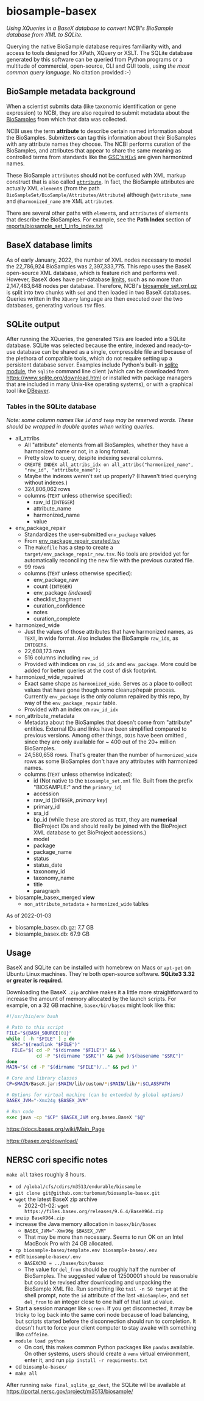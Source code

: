 # biosample-basex
_Using XQueries in a BaseX database to convert NCBI's BioSample database from XML to SQLite._

Querying the native BioSample database requires familiarity with, and access to tools designed for XPath, XQuery or XSLT. The SQLite database generated by this software can be queried from Python programs or a multitude of commercial, open-source, CLI and GUI tools, using _the most common query language_. No citation provided :-)

## BioSample metadata background

When a scientist submits data (like taxonomic identification or gene expression) to NCBI, they are also required to submit metadata about the [BioSamples](https://www.ncbi.nlm.nih.gov/biosample/) from which that data was collected. 

NCBI uses the term **attribute** to describe certain named information about the BioSamples. Submitters can tag this information about their BioSamples with any attribute names they choose. The NCBI performs curation of the BioSamples, and attributes that appear to share the same meaning as controlled terms from standards like the [GSC's `MIxS`](https://gensc.org/mixs/) are given harmonized names.

These BioSample `attribute`s should not be confused with XML markup construct that is also called [`attribute`](https://en.wikipedia.org/wiki/XML#Key_terminology). In fact, the BioSample attributes are actually XML `element`s (from the path `BioSampleSet/BioSample/Attributes/Attribute`) although `@attribute_name` and `@harmonized_name` are XML `attribute`s.

There are several other paths with `element`s, and `attribute`s of elements that describe the BioSamples. For example, see the **Path Index** section of [reports/biosample_set_1_info_index.txt](reports/biosample_set_1_info_index.txt)

## BaseX database limits

As of early January, 2022, the number of XML nodes necessary to model the 22,786,924 BioSamples was 2,397,333,775. This repo uses the BaseX open-source XML database, which is feature rich and performs well. However, BaseX does have per-database [limits](https://docs.basex.org/wiki/Statistics), such as no more than 2,147,483,648 nodes per database. Therefore, NCBI's [biosample_set.xml.gz](https://ftp.ncbi.nlm.nih.gov/biosample/) is split into two chunks with `sed` and then loaded in two BaseX databases. Queries written in the `XQuery` language are then executed over the two databases, generating various `TSV` files.  


## SQLite output

After running the XQueries, the generated `TSV`s are loaded into a SQLite database. SQLite was selected because the entire, indexed and ready-to-use database can be shared as a single, compressible file and because of the plethora of compatible tools, which do not require setting up a persistent database server. Examples include Python's built-in [sqlite module](https://docs.python.org/3/library/sqlite3.html), the `sqlite` command line client (which can be downloaded from https://www.sqlite.org/download.html or installed with package managers that are included in many Unix-like operating systems), or with a graphical tool like [DBeaver](https://dbeaver.io/download/). 

### Tables in the SQLite database 

_Note: some column names like `id` and `temp` may be reserved words. These should be wrapped in double quotes when writing queries._

- all_attribs
    - All "attribute" elements from all BioSamples, whether they have a harmonized name or not, in a long format.
    - Pretty slow to query, despite indexing several columns.
    - `CREATE INDEX all_attribs_idx on all_attribs("harmonized_name", "raw_id", "attribute_name");`
    - Maybe the indexes weren't set up properly? (I haven't tried querying without indexes.)
    - 324,806,062 rows
    - columns (`TEXT` unless otherwise specified):
        - raw_id (`INTEGER`)
        - attribute_name
        - harmonized_name
        - value
- env_package_repair
    - Standardizes the user-submitted `env_package` values
    - From [env_package_repair_curated.tsv](env_package_repair_curated.tsv)
    - The `Makefile` has a step to create a `target/env_package_repair_new.tsv`. No tools are provided yet for automatically reconciling the new file with the previous curated file.
    - 99 rows
    - columns (`TEXT` unless otherwise specified):
        - env_package_raw
        - count (`INTEGER`)
        - env_package _(indexed)_
        - checklist_fragment
        - curation_confidence
        - notes
        - curation_complete
- harmonized_wide
    - Just the values of those attributes that have harmonized names, as `TEXT`, in wide format. Also includes the BioSample `raw_id`s, as `INTEGER`s.
    - 22,608,173 rows
    - 516 columns including `raw_id`
    - Provided with indices on `raw_id_idx` and `env_package`. More could be added for better queries at the cost of disk footprint.
- harmonized_wide_repaired
    - Exact same shape as `harmonized_wide`. Serves as a place to collect values that have gone though some cleanup/repair process. Currently `env_package` is the only column repaired by this repo, by way of the `env_package_repair` table.
    - Provided with an index on `raw_id_idx`
- non_attribute_metadata
    - Metadata about the BioSamples that doesn't come from "attribute" entities. External IDs and links have been simplified compared to previous versions. Among other things, `DOI`s have been omitted , since they are only available for ~ 400 out of the 20+ million BioSamples.
    - 24,580,658 rows. That's greater than the number of `harmonized_wide` rows as some BioSamples don't have any attributes with harmonized names.
    - columns (`TEXT` unless otherwise indicated):
        - id (Not native to the `biosample_set.xml` file. Built from the prefix "BIOSAMPLE:" and the `primary_id`)
        - accession
        - raw_id (`INTEGER`, _primary key_)
        - primary_id
        - sra_id
        - bp_id (while these are stored as `TEXT`, they are **numerical** BioProject IDs and should really be joined with the BioProject XML database to get BioProject accessions.)
        - model
        - package
        - package_name
        - status
        - status_date
        - taxonomy_id
        - taxonomy_name
        - title
        - paragraph
- biosample_basex_merged **view**
    - `non_attribute_metadata` + `harmonized_wide` tables

As of 2022-01-03
- biosample_basex.db.gz: 7.7 GB
- biosample_basex.db:   67.9 GB

## Usage

BaseX and SQLite can be installed with homebrew on Macs or `apt-get` on Ubuntu Linux machines. They're both open-source software. **SQLite3 3.32 or greater is required.**

Downloading the BaseX `.zip` archive makes it a little more straightforward to increase the amount of memory allocated by the launch scripts. For example, on a 32 GB machine, `basex/bin/basex` might look like this:

```bash
#!/usr/bin/env bash

# Path to this script
FILE="${BASH_SOURCE[0]}"
while [ -h "$FILE" ] ; do
  SRC="$(readlink "$FILE")"
  FILE="$( cd -P "$(dirname "$FILE")" && \
           cd -P "$(dirname "$SRC")" && pwd )/$(basename "$SRC")"
done
MAIN="$( cd -P "$(dirname "$FILE")/.." && pwd )"

# Core and library classes
CP=$MAIN/BaseX.jar:$MAIN/lib/custom/*:$MAIN/lib/*:$CLASSPATH

# Options for virtual machine (can be extended by global options)
BASEX_JVM="-Xmx24g $BASEX_JVM"

# Run code
exec java -cp "$CP" $BASEX_JVM org.basex.BaseX "$@"
```

https://docs.basex.org/wiki/Main_Page

https://basex.org/download/


## NERSC cori specific notes

`make all` takes roughly 8 hours.

- `cd /global/cfs/cdirs/m3513/endurable/biosample`
- `git clone git@github.com:turbomam/biosample-basex.git` 
- `wget` the latest BaseX zip archive
    - 2022-01-02: `wget https://files.basex.org/releases/9.6.4/BaseX964.zip`
- `unzip BaseX964.zip`
- increase the Java memory allocation in `basex/bin/basex`
    - `BASEX_JVM="-Xmx96g $BASEX_JVM"`
    - That may be more than necessary. Seems to run OK on an Intel MacBook Pro with 24 GB allocated.
- `cp biosample-basex/template.env biosample-basex/.env`
- edit `biosample-basex/.env`
    - `BASEXCMD = ../basex/bin/basex`
    - The value for `del_from` should be roughly half the number of BioSamples. The suggested value of 12500001 should be reasonable but could be revised after downloading and unpacking the BioSample XML file. Run something like `tail -n 50 target` at the shell prompt, note the `id` attribute of the last `<BioSample>`, and set `del_from` to an integer close to one half of that last `id` value. 
- Start a session manager like `screen`. If you get disconnected, it may be tricky to log back into the same cori node because of load balancing, but scripts started before the disconnection should run to completion. It doesn't hurt to force your client computer to stay awake with something like `caffeine`.
- `module load python`
    - On cori, this makes common Python packages like `pandas` available. On other systems, users should create a `venv` virtual environment, enter it, and run `pip install -r requirments.txt`
- cd `biosample-basex/`
- `make all`

After running `make final_sqlite_gz_dest`, the SQLite will be available at https://portal.nersc.gov/project/m3513/biosample/
